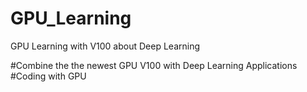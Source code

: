# GPU_Learning
GPU Learning with V100 about Deep Learning

#Combine the the newest GPU V100 with Deep Learning Applications
#Coding with GPU
